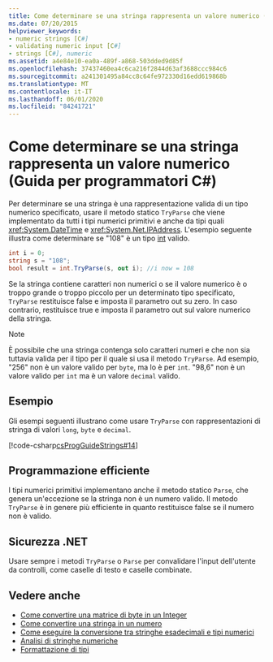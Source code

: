 ```yaml
---
title: Come determinare se una stringa rappresenta un valore numerico (Guida per programmatori C#)
ms.date: 07/20/2015
helpviewer_keywords:
- numeric strings [C#]
- validating numeric input [C#]
- strings [C#], numeric
ms.assetid: a4e84e10-ea0a-489f-a868-503dded9d85f
ms.openlocfilehash: 37437460ea4c6ca216f2844d63af3688ccc984c6
ms.sourcegitcommit: a241301495a84cc8c64fe972330d16edd619868b
ms.translationtype: MT
ms.contentlocale: it-IT
ms.lasthandoff: 06/01/2020
ms.locfileid: "84241721"
---
```

# <a name="how-to-determine-whether-a-string-represents-a-numeric-value-c-programming-guide"></a>Come determinare se una stringa rappresenta un valore numerico (Guida per programmatori C#)
Per determinare se una stringa è una rappresentazione valida di un tipo numerico specificato, usare il metodo statico `TryParse` che viene implementato da tutti i tipi numerici primitivi e anche da tipi quali <xref:System.DateTime> e <xref:System.Net.IPAddress>. L'esempio seguente illustra come determinare se "108" è un tipo [int](../../language-reference/builtin-types/integral-numeric-types.md) valido.  
  
```csharp  
int i = 0;
string s = "108";  
bool result = int.TryParse(s, out i); //i now = 108  
```  
  
 Se la stringa contiene caratteri non numerici o se il valore numerico è o troppo grande o troppo piccolo per un determinato tipo specificato, `TryParse` restituisce false e imposta il parametro out su zero. In caso contrario, restituisce true e imposta il parametro out sul valore numerico della stringa.  
  
> [!NOTE]
> È possibile che una stringa contenga solo caratteri numeri e che non sia tuttavia valida per il tipo per il quale si usa il metodo `TryParse`. Ad esempio, "256" non è un valore valido per `byte`, ma lo è per `int`. "98,6" non è un valore valido per `int` ma è un valore `decimal` valido.  
  
## <a name="example"></a>Esempio  
 Gli esempi seguenti illustrano come usare `TryParse` con rappresentazioni di stringa di valori `long`, `byte` e `decimal`.  
  
 [!code-csharp[csProgGuideStrings#14](~/samples/snippets/csharp/VS_Snippets_VBCSharp/csProgGuideStrings/CS/Strings.cs#14)]  
  
## <a name="robust-programming"></a>Programmazione efficiente  
 I tipi numerici primitivi implementano anche il metodo statico `Parse`, che genera un'eccezione se la stringa non è un numero valido. Il metodo `TryParse` è in genere più efficiente in quanto restituisce false se il numero non è valido.  
  
## <a name="net-security"></a>Sicurezza .NET  
 Usare sempre i metodi `TryParse` o `Parse` per convalidare l'input dell'utente da controlli, come caselle di testo e caselle combinate.  
  
## <a name="see-also"></a>Vedere anche

- [Come convertire una matrice di byte in un Integer](../types/how-to-convert-a-byte-array-to-an-int.md)
- [Come convertire una stringa in un numero](../types/how-to-convert-a-string-to-a-number.md)
- [Come eseguire la conversione tra stringhe esadecimali e tipi numerici](../types/how-to-convert-between-hexadecimal-strings-and-numeric-types.md)
- [Analisi di stringhe numeriche](../../../standard/base-types/parsing-numeric.md)
- [Formattazione di tipi](../../../standard/base-types/formatting-types.md)
